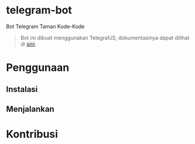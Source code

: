 # telegram-bot
Bot Telegram Taman Kode-Kode

> Bot ini dibuat menggunakan TelegrafJS, dokumentasinya dapat dilihat di [sini](https://telegraf.js.org/).

# Penggunaan
## Instalasi
## Menjalankan

# Kontribusi
